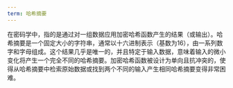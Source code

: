 ```yaml
---
term: 哈希摘要
---
```


在密码学中，指的是通过对一组数据应用加密哈希函数产生的结果（或输出）。哈希摘要是一个固定大小的字符串，通常以十六进制表示（基数为16），由一系列数字和字母组成。这个结果几乎是唯一的，并且特定于输入数据，意味着输入的微小变化将产生一个完全不同的哈希摘要。加密哈希函数被设计为单向且抗冲突的，使得从哈希摘要中检索原始数据或找到两个不同的输入产生相同哈希摘要变得非常困难。